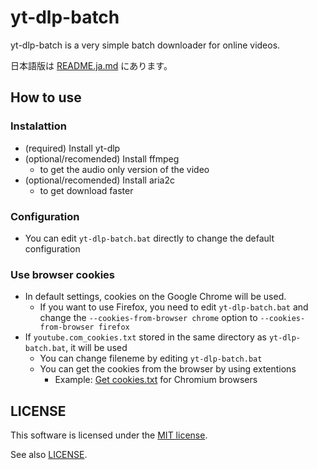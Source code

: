 # yt-dlp-batch

yt-dlp-batch is a very simple batch downloader for online videos.

日本語版は [README.ja.md](README.ja.md) にあります。

## How to use

### Instalattion

- (required) Install yt-dlp
- (optional/recomended) Install ffmpeg
  - to get the audio only version of the video
- (optional/recomended) Install aria2c
  - to get download faster

### Configuration

- You can edit `yt-dlp-batch.bat` directly to change the default configuration

### Use browser cookies

- In default settings, cookies on the Google Chrome will be used.
  - If you want to use Firefox, you need to edit `yt-dlp-batch.bat` and change the `--cookies-from-browser chrome` option to `--cookies-from-browser firefox`
- If `youtube.com_cookies.txt` stored in the same directory as `yt-dlp-batch.bat`, it will be used
  - You can change fileneme by editing `yt-dlp-batch.bat`
  - You can get the cookies from the browser by using extentions
    - Example: [Get cookies.txt](https://chrome.google.com/webstore/detail/get-cookiestxt/bgaddhkoddajcdgocldbbfleckgcbcid) for Chromium browsers

## LICENSE

This software is licensed under the [MIT license](https://opensource.org/licenses/MIT).

See also [LICENSE](LICENSE).
